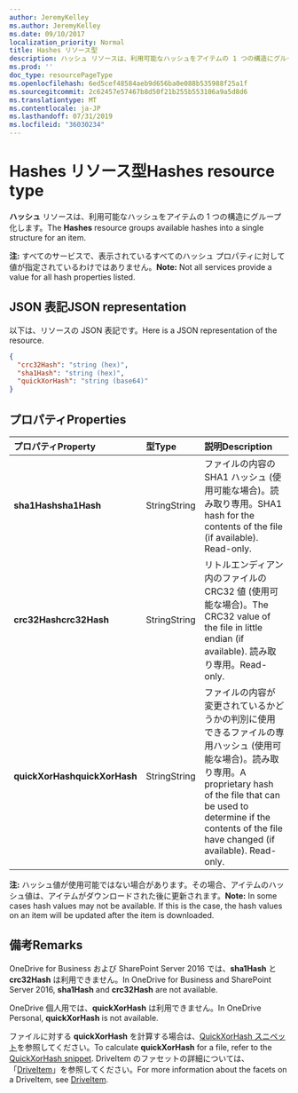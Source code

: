 ```yaml
---
author: JeremyKelley
ms.author: JeremyKelley
ms.date: 09/10/2017
localization_priority: Normal
title: Hashes リソース型
description: ハッシュ リソースは、利用可能なハッシュをアイテムの 1 つの構造にグループ化します。
ms.prod: ''
doc_type: resourcePageType
ms.openlocfilehash: 6ed5cef48584aeb9d656ba0e088b535988f25a1f
ms.sourcegitcommit: 2c62457e57467b8d50f21b255b553106a9a5d8d6
ms.translationtype: MT
ms.contentlocale: ja-JP
ms.lasthandoff: 07/31/2019
ms.locfileid: "36030234"
---
```

# <a name="hashes-resource-type"></a><span data-ttu-id="cc559-103">Hashes リソース型</span><span class="sxs-lookup"><span data-stu-id="cc559-103">Hashes resource type</span></span>

<span data-ttu-id="cc559-104"> **ハッシュ** リソースは、利用可能なハッシュをアイテムの 1 つの構造にグループ化します。</span><span class="sxs-lookup"><span data-stu-id="cc559-104">The **Hashes** resource groups available hashes into a single structure for an item.</span></span>

<span data-ttu-id="cc559-105">**注:** すべてのサービスで、表示されているすべてのハッシュ プロパティに対して値が指定されているわけではありません。</span><span class="sxs-lookup"><span data-stu-id="cc559-105">**Note:** Not all services provide a value for all hash properties listed.</span></span>

## <a name="json-representation"></a><span data-ttu-id="cc559-106">JSON 表記</span><span class="sxs-lookup"><span data-stu-id="cc559-106">JSON representation</span></span>

<span data-ttu-id="cc559-107">以下は、リソースの JSON 表記です。</span><span class="sxs-lookup"><span data-stu-id="cc559-107">Here is a JSON representation of the resource.</span></span>

<!-- {
  "blockType": "resource",
  "optionalProperties": [ "sha1Hash", "crc32Hash", "quickXorHash" ],
  "@odata.type": "microsoft.graph.hashes"
}-->

```json
{
  "crc32Hash": "string (hex)",
  "sha1Hash": "string (hex)",
  "quickXorHash": "string (base64)"
}
```

## <a name="properties"></a><span data-ttu-id="cc559-108">プロパティ</span><span class="sxs-lookup"><span data-stu-id="cc559-108">Properties</span></span>

| <span data-ttu-id="cc559-109">プロパティ</span><span class="sxs-lookup"><span data-stu-id="cc559-109">Property</span></span>         | <span data-ttu-id="cc559-110">型</span><span class="sxs-lookup"><span data-stu-id="cc559-110">Type</span></span>   | <span data-ttu-id="cc559-111">説明</span><span class="sxs-lookup"><span data-stu-id="cc559-111">Description</span></span>                                                       |
|:-----------------|:-------|:------------------------------------------------------------------|
| <span data-ttu-id="cc559-112">**sha1Hash**</span><span class="sxs-lookup"><span data-stu-id="cc559-112">**sha1Hash**</span></span>     | <span data-ttu-id="cc559-113">String</span><span class="sxs-lookup"><span data-stu-id="cc559-113">String</span></span> | <span data-ttu-id="cc559-p101">ファイルの内容の SHA1 ハッシュ (使用可能な場合)。読み取り専用。</span><span class="sxs-lookup"><span data-stu-id="cc559-p101">SHA1 hash for the contents of the file (if available). Read-only.</span></span> |
| <span data-ttu-id="cc559-116">**crc32Hash**</span><span class="sxs-lookup"><span data-stu-id="cc559-116">**crc32Hash**</span></span>    | <span data-ttu-id="cc559-117">String</span><span class="sxs-lookup"><span data-stu-id="cc559-117">String</span></span> | <span data-ttu-id="cc559-118">リトルエンディアン内のファイルの CRC32 値 (使用可能な場合)。</span><span class="sxs-lookup"><span data-stu-id="cc559-118">The CRC32 value of the file in little endian (if available).</span></span> <span data-ttu-id="cc559-119">読み取り専用。</span><span class="sxs-lookup"><span data-stu-id="cc559-119">Read-only.</span></span>            |
| <span data-ttu-id="cc559-120">**quickXorHash**</span><span class="sxs-lookup"><span data-stu-id="cc559-120">**quickXorHash**</span></span> | <span data-ttu-id="cc559-121">String</span><span class="sxs-lookup"><span data-stu-id="cc559-121">String</span></span> | <span data-ttu-id="cc559-p103">ファイルの内容が変更されているかどうかの判別に使用できるファイルの専用ハッシュ (使用可能な場合)。読み取り専用。</span><span class="sxs-lookup"><span data-stu-id="cc559-p103">A proprietary hash of the file that can be used to determine if the contents of the file have changed (if available). Read-only.</span></span> |

<span data-ttu-id="cc559-p104">**注:** ハッシュ値が使用可能ではない場合があります。その場合、アイテムのハッシュ値は、アイテムがダウンロードされた後に更新されます。</span><span class="sxs-lookup"><span data-stu-id="cc559-p104">**Note:** In some cases hash values may not be available. If this is the case, the hash values on an item will be updated after the item is downloaded.</span></span>

## <a name="remarks"></a><span data-ttu-id="cc559-126">備考</span><span class="sxs-lookup"><span data-stu-id="cc559-126">Remarks</span></span>

<span data-ttu-id="cc559-127">OneDrive for Business および SharePoint Server 2016 では、**sha1Hash** と **crc32Hash** は利用できません。</span><span class="sxs-lookup"><span data-stu-id="cc559-127">In OneDrive for Business and SharePoint Server 2016, **sha1Hash** and **crc32Hash** are not available.</span></span>

<span data-ttu-id="cc559-128">OneDrive 個人用では、**quickXorHash** は利用できません。</span><span class="sxs-lookup"><span data-stu-id="cc559-128">In OneDrive Personal, **quickXorHash** is not available.</span></span>

<span data-ttu-id="cc559-129">ファイルに対する **quickXorHash** を計算する場合は、[QuickXorHash スニペット](https://dev.onedrive.com/snippets/quickxorhash.htm)を参照してください。</span><span class="sxs-lookup"><span data-stu-id="cc559-129">To calculate **quickXorHash** for a file, refer to the [QuickXorHash snippet](https://dev.onedrive.com/snippets/quickxorhash.htm).</span></span>
<span data-ttu-id="cc559-130">DriveItem のファセットの詳細については、「[DriveItem](driveitem.md)」を参照してください。</span><span class="sxs-lookup"><span data-stu-id="cc559-130">For more information about the facets on a DriveItem, see [DriveItem](driveitem.md).</span></span>


<!-- {
  "type": "#page.annotation",
  "description": "The hashes facet provides hash identifiers for a file in OneDrive",
  "keywords": "hash,sha1,crc32,item,facet",
  "section": "documentation",
  "tocPath": "Facets/Hashes"
} -->
